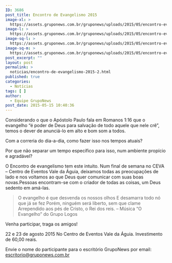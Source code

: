 ```yaml
---
ID: 3686
post_title: Encontro de Evangelismo 2015
image-xl: >
  https://assets.gruponews.com.br/gruponews/uploads/2015/05/encontro-evangelismo-1920x1080.jpg
image-l: >
  https://assets.gruponews.com.br/gruponews/uploads/2015/05/encontro-evangelismo-1280x720.jpg
image-sq-l: >
  https://assets.gruponews.com.br/gruponews/uploads/2015/05/encontro-evangelismo-1280x1280.jpg
image-sq-m: >
  https://assets.gruponews.com.br/gruponews/uploads/2015/05/encontro-evangelismo-720x720.jpg
post_excerpt: ""
layout: post
permalink: >
  noticias/encontro-de-evangelismo-2015-2.html
published: true
categories:
  - Notícias
tags: [ ]
author:
  - Equipe GrupoNews
post_date: 2015-05-15 10:40:36
---
```

Considerando o que o Apóstolo Paulo fala em Romanos 1:16 que o evangelho “é poder de Deus para salvação de todo aquele que nele crê”, temos o dever de anunciá-lo em alto e bom som a todos.

Com a correria do dia-a-dia, como fazer isso nos tempos atuais?

Por que não separar um tempo específico para isso, num ambiente propício e agradável?

O Encontro de evangelismo tem este intuito. Num final de semana no CEVA – Centro de Eventos Vale da Águia, deixamos todas as preocupações de lado e nos voltamos ao que Deus quer comunicar com suas boas novas.Pessoas encontram-se com o criador de todas as coisas, um Deus sedento em amá-las.
<blockquote>O evangelho é que desvenda os nossos olhos
E desamarra todo nó que já se fez
Porém, ninguém será liberto, sem que clame
Arrependido aos pés de Cristo, o Rei dos reis.
– Música “O Evangelho” do Grupo Logos</blockquote>
Venha participar, traga os amigos!

22 e 23 de agosto 2015
No Centro de Eventos Vale da Águia.
Investimento de 60,00 reais.

Envie o nome do participante para o escritório GrupoNews por email:
escritorio@gruponews.com.br